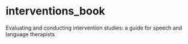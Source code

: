 # interventions_book
Evaluating and conducting intervention studies: a guide for speech and language therapists
